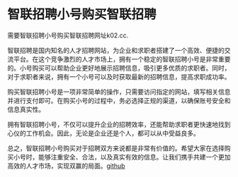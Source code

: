 # 智联招聘小号购买智联招聘

需要智联招聘小号购买智联招聘网址k02.cc.

智联招聘是国内知名的人才招聘网站，为企业和求职者搭建了一个高效、便捷的交流平台。在这个竞争激烈的人才市场上，拥有一个稳定的智联招聘小号是非常重要的。小号购买可以帮助企业更好地展示招聘信息，吸引更多优质的求职者。同时，对于求职者来说，拥有一个小号可以及时获取最新的招聘信息，提高求职成功率。

购买智联招聘小号是一项非常简单的操作，只需要访问指定的网站，填写相关信息并进行支付即可。在购买小号的过程中，务必选择正规的渠道，以确保账号安全和信息真实性。

拥有智联招聘小号，不仅可以提升企业的招聘效率，还能帮助求职者更快速地找到心仪的工作机会。因此，无论是企业还是个人，都可以从中受益良多。

总之，智联招聘小号购买对于招聘双方来说都是非常有价值的。希望大家在选择购买小号时，能够注重安全、合法，以及真实有效的信息。让我们携手共建一个更加高效的人才市场，实现双赢的局面。[github](https://github.com)